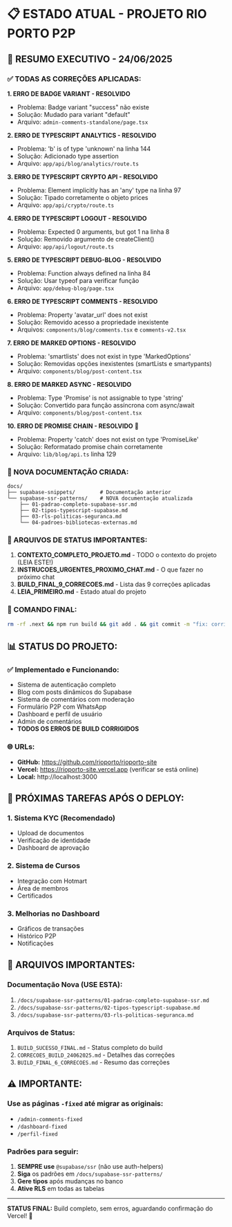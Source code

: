# 📋 ESTADO ATUAL - PROJETO RIO PORTO P2P

## 🚀 RESUMO EXECUTIVO - 24/06/2025

### ✅ TODAS AS CORREÇÕES APLICADAS:

**1. ERRO DE BADGE VARIANT - RESOLVIDO**
- Problema: Badge variant "success" não existe
- Solução: Mudado para variant "default"
- Arquivo: `admin-comments-standalone/page.tsx`

**2. ERRO DE TYPESCRIPT ANALYTICS - RESOLVIDO**
- Problema: 'b' is of type 'unknown' na linha 144
- Solução: Adicionado type assertion
- Arquivo: `app/api/blog/analytics/route.ts`

**3. ERRO DE TYPESCRIPT CRYPTO API - RESOLVIDO**
- Problema: Element implicitly has an 'any' type na linha 97
- Solução: Tipado corretamente o objeto prices
- Arquivo: `app/api/crypto/route.ts`

**4. ERRO DE TYPESCRIPT LOGOUT - RESOLVIDO**
- Problema: Expected 0 arguments, but got 1 na linha 8
- Solução: Removido argumento de createClient()
- Arquivo: `app/api/logout/route.ts`

**5. ERRO DE TYPESCRIPT DEBUG-BLOG - RESOLVIDO**
- Problema: Function always defined na linha 84
- Solução: Usar typeof para verificar função
- Arquivo: `app/debug-blog/page.tsx`

**6. ERRO DE TYPESCRIPT COMMENTS - RESOLVIDO**
- Problema: Property 'avatar_url' does not exist
- Solução: Removido acesso a propriedade inexistente
- Arquivos: `components/blog/comments.tsx` e `comments-v2.tsx`

**7. ERRO DE MARKED OPTIONS - RESOLVIDO**
- Problema: 'smartlists' does not exist in type 'MarkedOptions'
- Solução: Removidas opções inexistentes (smartLists e smartypants)
- Arquivo: `components/blog/post-content.tsx`

**8. ERRO DE MARKED ASYNC - RESOLVIDO**
- Problema: Type 'Promise<string>' is not assignable to type 'string'
- Solução: Convertido para função assíncrona com async/await
- Arquivo: `components/blog/post-content.tsx`

**10. ERRO DE PROMISE CHAIN - RESOLVIDO** 🎉
- Problema: Property 'catch' does not exist on type 'PromiseLike<void>'
- Solução: Reformatado promise chain corretamente
- Arquivo: `lib/blog/api.ts` linha 129

### 📁 NOVA DOCUMENTAÇÃO CRIADA:

```
docs/
├── supabase-snippets/        # Documentação anterior
└── supabase-ssr-patterns/    # NOVA documentação atualizada
    ├── 01-padrao-completo-supabase-ssr.md
    ├── 02-tipos-typescript-supabase.md
    ├── 03-rls-politicas-seguranca.md
    └── 04-padroes-bibliotecas-externas.md
```

### 📝 ARQUIVOS DE STATUS IMPORTANTES:

1. **CONTEXTO_COMPLETO_PROJETO.md** - TODO o contexto do projeto (LEIA ESTE!)
2. **INSTRUCOES_URGENTES_PROXIMO_CHAT.md** - O que fazer no próximo chat
3. **BUILD_FINAL_9_CORRECOES.md** - Lista das 9 correções aplicadas
4. **LEIA_PRIMEIRO.md** - Estado atual do projeto

### 🚀 COMANDO FINAL:

```bash
rm -rf .next && npm run build && git add . && git commit -m "fix: corrigir todos os type errors - 6 correções aplicadas + documentação Supabase SSR" && git push
```

## 📊 STATUS DO PROJETO:

### ✅ Implementado e Funcionando:
- Sistema de autenticação completo
- Blog com posts dinâmicos do Supabase
- Sistema de comentários com moderação
- Formulário P2P com WhatsApp
- Dashboard e perfil de usuário
- Admin de comentários
- **TODOS OS ERROS DE BUILD CORRIGIDOS**

### 🌐 URLs:
- **GitHub:** https://github.com/rioporto/rioporto-site
- **Vercel:** https://rioporto-site.vercel.app (verificar se está online)
- **Local:** http://localhost:3000

## 🎯 PRÓXIMAS TAREFAS APÓS O DEPLOY:

### 1. Sistema KYC (Recomendado)
- Upload de documentos
- Verificação de identidade
- Dashboard de aprovação

### 2. Sistema de Cursos
- Integração com Hotmart
- Área de membros
- Certificados

### 3. Melhorias no Dashboard
- Gráficos de transações
- Histórico P2P
- Notificações

## 📝 ARQUIVOS IMPORTANTES:

### Documentação Nova (USE ESTA):
1. `/docs/supabase-ssr-patterns/01-padrao-completo-supabase-ssr.md`
2. `/docs/supabase-ssr-patterns/02-tipos-typescript-supabase.md`
3. `/docs/supabase-ssr-patterns/03-rls-politicas-seguranca.md`

### Arquivos de Status:
1. `BUILD_SUCESSO_FINAL.md` - Status completo do build
2. `CORRECOES_BUILD_24062025.md` - Detalhes das correções
3. `BUILD_FINAL_6_CORRECOES.md` - Resumo das correções

## ⚠️ IMPORTANTE:

### Use as páginas `-fixed` até migrar as originais:
- `/admin-comments-fixed`
- `/dashboard-fixed`
- `/perfil-fixed`

### Padrões para seguir:
1. **SEMPRE use** `@supabase/ssr` (não use auth-helpers)
2. **Siga** os padrões em `/docs/supabase-ssr-patterns/`
3. **Gere tipos** após mudanças no banco
4. **Ative RLS** em todas as tabelas

---

**STATUS FINAL:** Build completo, sem erros, aguardando confirmação do Vercel! 🎉